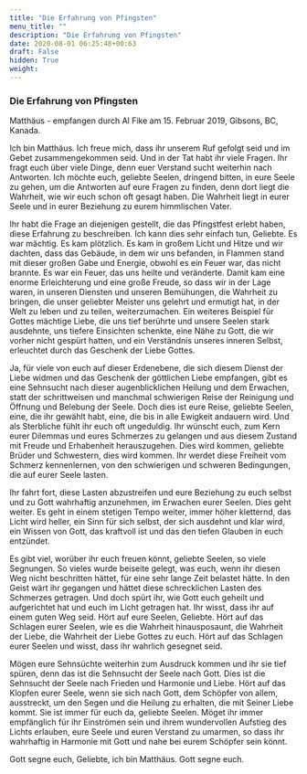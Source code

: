 ```yaml
---
title: "Die Erfahrung von Pfingsten"
menu_title: ""
description: "Die Erfahrung von Pfingsten"
date: 2020-08-01 06:25:48+00:63
draft: False
hidden: True
weight:
---
```

### Die Erfahrung von Pfingsten

Matthäus - empfangen durch Al Fike am 15. Februar 2019, Gibsons, BC, Kanada.

Ich bin Matthäus. Ich freue mich, dass ihr unserem Ruf gefolgt seid und im Gebet zusammengekommen seid. Und in der Tat habt ihr viele Fragen. Ihr fragt euch über viele Dinge, denn euer Verstand sucht weiterhin nach Antworten. Ich möchte euch, geliebte Seelen, dringend bitten, in eure Seele zu gehen, um die Antworten auf eure Fragen zu finden, denn dort liegt die Wahrheit, wie wir euch schon oft gesagt haben. Die Wahrheit liegt in eurer Seele und in eurer Beziehung zu eurem himmlischen Vater.

Ihr habt die Frage an diejenigen gestellt, die das Pfingstfest erlebt haben, diese Erfahrung zu beschreiben. Ich kann dies sehr einfach tun, Geliebte. Es war mächtig. Es kam plötzlich. Es kam in großem Licht und Hitze und wir dachten, dass das Gebäude, in dem wir uns befanden, in Flammen stand mit dieser großen Gabe und Energie, obwohl es ein Feuer war, das nicht brannte. Es war ein Feuer, das uns heilte und veränderte. Damit kam eine enorme Erleichterung und eine große Freude, so dass wir in der Lage waren, in unseren Diensten und unseren Bemühungen, die Wahrheit zu bringen, die unser geliebter Meister uns gelehrt und ermutigt hat, in der Welt zu leben und zu teilen, weiterzumachen. Ein weiteres Beispiel für Gottes mächtige Liebe, die uns tief berührte und unsere Seelen stark ausdehnte, uns tiefere Einsichten schenkte, eine Nähe zu Gott, die wir vorher nicht gespürt hatten, und ein Verständnis unseres inneren Selbst, erleuchtet durch das Geschenk der Liebe Gottes.

Ja, für viele von euch auf dieser Erdenebene, die sich diesem Dienst der Liebe widmen und das Geschenk der göttlichen Liebe empfangen, gibt es eine Sehnsucht nach dieser augenblicklichen Heilung und dem Erwachen, statt der schrittweisen und manchmal schwierigen Reise der Reinigung und Öffnung und Belebung der Seele. Doch dies ist eure Reise, geliebte Seelen, eine, die ihr gewählt habt, eine, die bis in alle Ewigkeit andauern wird. Und als Sterbliche fühlt ihr euch oft ungeduldig. Ihr wünscht euch, zum Kern eurer Dilemmas und eures Schmerzes zu gelangen und aus diesem Zustand mit Freude und Erhabenheit herauszugehen. Dies wird kommen, geliebte Brüder und Schwestern, dies wird kommen. Ihr werdet diese Freiheit vom Schmerz kennenlernen, von den schwierigen und schweren Bedingungen, die auf eurer Seele lasten.

Ihr fahrt fort, diese Lasten abzustreifen und eure Beziehung zu euch selbst und zu Gott wahrhaftig anzunehmen, im Erwachen eurer Seelen. Dies geht weiter. Es geht in einem stetigen Tempo weiter, immer höher kletternd, das Licht wird heller, ein Sinn für sich selbst, der sich ausdehnt und klar wird, ein Wissen von Gott, das kraftvoll ist und das den tiefen Glauben in euch entzündet.

Es gibt viel, worüber ihr euch freuen könnt, geliebte Seelen, so viele Segnungen. So vieles wurde beiseite gelegt, was euch, wenn ihr diesen Weg nicht beschritten hättet, für eine sehr lange Zeit belastet hätte. In den Geist wärt ihr gegangen und hättet diese schrecklichen Lasten des Schmerzes getragen. Und doch spürt ihr, wie Gott euch geheilt und aufgerichtet hat und euch im Licht getragen hat. Ihr wisst, dass ihr auf einem guten Weg seid. Hört auf eure Seelen, Geliebte. Hört auf das Schlagen eurer Seelen, wie es die Wahrheit hinausposaunt, die Wahrheit der Liebe, die Wahrheit der Liebe Gottes zu euch. Hört auf das Schlagen eurer Seelen und wisst, dass ihr wahrlich gesegnet seid.

Mögen eure Sehnsüchte weiterhin zum Ausdruck kommen und ihr sie tief spüren, denn das ist die Sehnsucht der Seele nach Gott. Dies ist die Sehnsucht der Seele nach Frieden und Harmonie und Liebe. Hört auf das Klopfen eurer Seele, wenn sie sich nach Gott, dem Schöpfer von allem, ausstreckt, um den Segen und die Heilung zu erhalten, die mit Seiner Liebe kommt. Sie ist immer für euch da, geliebte Seelen. Möget ihr immer empfänglich für ihr Einströmen sein und ihrem wundervollen Aufstieg des Lichts erlauben, eure Seele und euren Verstand zu umarmen, so dass ihr wahrhaftig in Harmonie mit Gott und nahe bei eurem Schöpfer sein könnt.

Gott segne euch, Geliebte, ich bin Matthäus. Gott segne euch.
